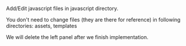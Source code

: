 Add/Edit javascript files in javascript directory.

You don't need to change files (they are there for reference) in following directories: assets, templates

We will delete the left panel after we finish implementation.